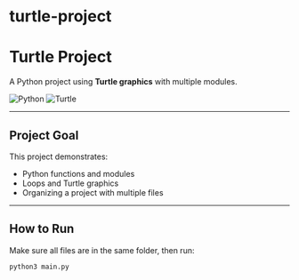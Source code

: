 # turtle-project

# Turtle Project

A Python project using **Turtle graphics** with multiple modules.

![Python](https://img.shields.io/badge/Python-3776AB?logo=python&logoColor=white) ![Turtle](https://img.shields.io/badge/Turtle-FFCC00?logo=turtle&logoColor=green)

---

##  Project Goal
This project demonstrates:
- Python functions and modules
- Loops and Turtle graphics
- Organizing a project with multiple files

---

##  How to Run
Make sure all files are in the same folder, then run:

```bash
python3 main.py
